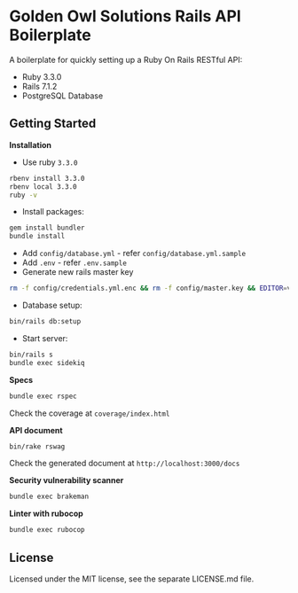 # Golden Owl Solutions Rails API Boilerplate

A boilerplate for quickly setting up a Ruby On Rails RESTful API:

- Ruby 3.3.0
- Rails 7.1.2
- PostgreSQL Database

## Getting Started

**Installation**

- Use ruby `3.3.0`
```bash
rbenv install 3.3.0
rbenv local 3.3.0
ruby -v
```
- Install packages:
```bash
gem install bundler
bundle install
```
- Add `config/database.yml` - refer `config/database.yml.sample`
- Add `.env` - refer `.env.sample`
- Generate new rails master key
```bash
rm -f config/credentials.yml.enc && rm -f config/master.key && EDITOR=vim bin/rails credentials:edit
```
- Database setup:
```bash
bin/rails db:setup
```
- Start server:
```bash
bin/rails s
bundle exec sidekiq
```

**Specs**

```bash
bundle exec rspec
```

Check the coverage at `coverage/index.html`

**API document**

```bash
bin/rake rswag
```

Check the generated document at `http://localhost:3000/docs`

**Security vulnerability scanner**

```bash
bundle exec brakeman
```

**Linter with rubocop**

```bash
bundle exec rubocop
```

## License

Licensed under the MIT license, see the separate LICENSE.md file.
